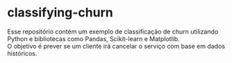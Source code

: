 # classifying-churn

Esse repositório contém um exemplo de classificação de churn utilizando Python e bibliotecas como Pandas, Scikit-learn e Matplotlib.    
O objetivo é prever se um cliente irá cancelar o serviço com base em dados históricos.  
